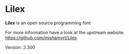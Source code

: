 # Lilex

**Lilex** is an open source programming font

For more information have a look at the upstream website: https://github.com/mishamyrt/Lilex

Version: 2.300
